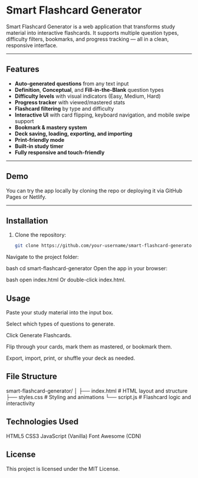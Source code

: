 # Smart Flashcard Generator

Smart Flashcard Generator is a web application that transforms study material into interactive flashcards. It supports multiple question types, difficulty filters, bookmarks, and progress tracking — all in a clean, responsive interface.

---

## Features

- **Auto-generated questions** from any text input
- **Definition**, **Conceptual**, and **Fill-in-the-Blank** question types
- **Difficulty levels** with visual indicators (Easy, Medium, Hard)
- **Progress tracker** with viewed/mastered stats
- **Flashcard filtering** by type and difficulty
- **Interactive UI** with card flipping, keyboard navigation, and mobile swipe support
- **Bookmark & mastery system**
- **Deck saving, loading, exporting, and importing**
- **Print-friendly mode**
- **Built-in study timer**
- **Fully responsive and touch-friendly**

---

## Demo

You can try the app locally by cloning the repo or deploying it via GitHub Pages or Netlify.

---

## Installation

1. Clone the repository:
   ```bash
   git clone https://github.com/your-username/smart-flashcard-generator.git
Navigate to the project folder:

bash
cd smart-flashcard-generator
Open the app in your browser:

bash
open index.html
Or double-click index.html.


## Usage
Paste your study material into the input box.

Select which types of questions to generate.

Click Generate Flashcards.

Flip through your cards, mark them as mastered, or bookmark them.

Export, import, print, or shuffle your deck as needed.


## File Structure
smart-flashcard-generator/
│
├── index.html      # HTML layout and structure
├── styles.css      # Styling and animations
└── script.js       # Flashcard logic and interactivity


## Technologies Used
HTML5
CSS3
JavaScript (Vanilla)
Font Awesome (CDN)


## License
This project is licensed under the MIT License.
